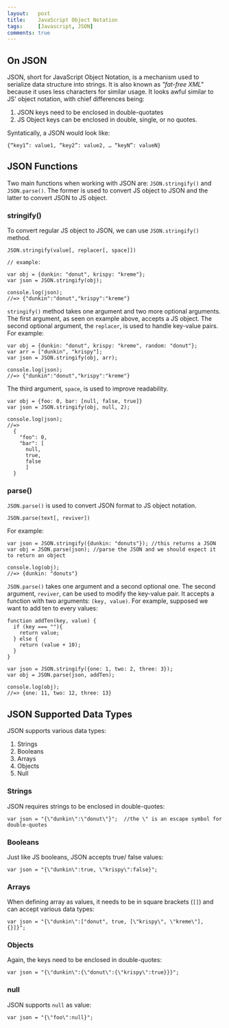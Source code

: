 ```yaml
---
layout:   post
title:    JavaScript Object Notation
tags:     [Javascript, JSON]
comments: true
---
```


## On JSON

JSON, short for JavaScript Object Notation, is a mechanism used to serialize data structure into strings. It is also known as *"fat-free XML"* because it uses less characters for similar usage. It looks awful similar to JS' object notation, with chief differences being:

1. JSON keys need to be enclosed in double-quotates
2. JS Object keys can be enclosed in double, single, or no quotes.

Syntatically, a JSON would look like:

```
{“key1”: value1, “key2”: value2, … “keyN”: valueN}
```

## JSON Functions

Two main functions when working with JSON are: `JSON.stringify()` and `JSON.parse()`. The former is used to convert JS object to JSON and the latter to convert JSON to JS object.

### stringify()

To convert regular JS object to JSON, we can use `JSON.stringify()` method.

```
JSON.stringify(value[, replacer[, space]])

// example:

var obj = {dunkin: "donut", krispy: "kreme"};
var json = JSON.stringify(obj);

console.log(json);
//=> {"dunkin":"donut","krispy":"kreme"}
```

`stringify()` method takes one argument and two more optional arguments. The first argument, as seen on example above, accepts a JS object. The second optional argument, the `replacer`, is used to handle key-value pairs. For example:

```
var obj = {dunkin: "donut", krispy: "kreme", random: "donut"};
var arr = ["dunkin", "krispy"];
var json = JSON.stringify(obj, arr);

console.log(json);
//=> {"dunkin":"donut","krispy":"kreme"}
```


The third argument, `space`, is used to improve readability.

```
var obj = {foo: 0, bar: [null, false, true]}
var json = JSON.stringify(obj, null, 2);

console.log(json);
//=>
  {
    "foo": 0,
    "bar": [
      null,
      true,
      false
      ]
  }
```


### parse()

`JSON.parse()` is used to convert JSON format to JS object notation.

```
JSON.parse(text[, reviver])
```

For example:

```
var json = JSON.stringify({dunkin: "donuts"}); //this returns a JSON
var obj = JSON.parse(json); //parse the JSON and we should expect it to return an object

console.log(obj);
//=> {dunkin: "donuts"}
```

`JSON.parse()` takes one argument and a second optional one. The second argument, `reviver`, can be used to modify the key-value pair. It accepts a function with two arguments: `(key, value)`. For example, supposed we want to add ten to every values:

```
function addTen(key, value) {
  if (key === ""){
    return value;
  } else {
    return (value + 10);
  }
}

var json = JSON.stringify({one: 1, two: 2, three: 3});
var obj = JSON.parse(json, addTen);

console.log(obj);
//=> {one: 11, two: 12, three: 13}
```

## JSON Supported Data Types

JSON supports various data types:

1. Strings
2. Booleans
3. Arrays
4. Objects
5. Null

### Strings

JSON requires strings to be enclosed in double-quotes:

```
var json = "{\"dunkin\":\"donut\"}";  //the \" is an escape symbol for double-quotes
```

### Booleans

Just like JS booleans, JSON accepts true/ false values:

```
var json = "{\"dunkin\":true, \"krispy\":false}";
```

### Arrays

When defining array as values, it needs to be in square brackets (`[]`) and can accept various data types:

```
var json = "{\"dunkin\":["donut", true, [\"krispy\", \"kreme\"], {}]}";
```

### Objects

Again, the keys need to be enclosed in double-quotes:

```
var json = "{\"dunkin\":{\"donut\":{\"krispy\":true}}}";
```

### null

JSON supports `null` as value:

```
var json = "{\"foo\":null}";
```
